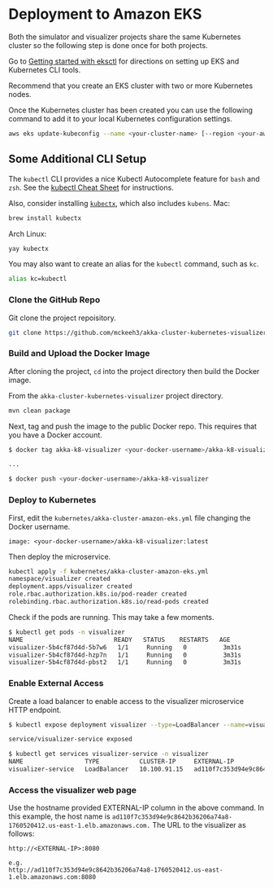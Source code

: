 # Deployment to Amazon EKS

Both the simulator and visualizer projects share the same Kubernetes cluster so the following step is done once for both projects.

Go to [Getting started with eksctl](https://docs.aws.amazon.com/eks/latest/userguide/getting-started-eksctl.html)
for directions on setting up EKS and Kubernetes CLI tools.

Recommend that you create an EKS cluster with two or more Kubernetes nodes.

Once the Kubernetes cluster has been created you can use the following command to add it to your local Kubernetes configuration settings.

~~~bash
aws eks update-kubeconfig --name <your-cluster-name> [--region <your-aws-region>]
~~~

## Some Additional CLI Setup

The `kubectl` CLI provides a nice Kubectl Autocomplete feature for `bash` and `zsh`.
See the [kubectl Cheat Sheet](https://kubernetes.io/docs/reference/kubectl/cheatsheet/#kubectl-autocomplete) for instructions.

Also, consider installing [`kubectx`](https://github.com/ahmetb/kubectx), which also includes `kubens`.
Mac:

~~~bash
brew install kubectx
~~~

Arch Linux:

~~~bash
yay kubectx
~~~

You may also want to create an alias for the `kubectl` command, such as `kc`.

~~~bash
alias kc=kubectl
~~~

### Clone the GitHub Repo

Git clone the project repoisitory.

~~~bash
git clone https://github.com/mckeeh3/akka-cluster-kubernetes-visualizer.git
~~~

### Build and Upload the Docker Image

After cloning the project, `cd` into the project directory then build the Docker image.

From the `akka-cluster-kubernetes-visualizer` project directory.

~~~bash
mvn clean package
~~~

Next, tag and push the image to the public Docker repo. This requires that you have a Docker account.

~~~bash
$ docker tag akka-k8-visualizer <your-docker-username>/akka-k8-visualizer:latest

...

$ docker push <your-docker-username>/akka-k8-visualizer
~~~

### Deploy to Kubernetes

First, edit the `kubernetes/akka-cluster-amazon-eks.yml` file changing the Docker username.

~~~text
image: <your-docker-username>/akka-k8-visualizer:latest
~~~

Then deploy the microservice.

~~~bash
kubectl apply -f kubernetes/akka-cluster-amazon-eks.yml
namespace/visualizer created
deployment.apps/visualizer created
role.rbac.authorization.k8s.io/pod-reader created
rolebinding.rbac.authorization.k8s.io/read-pods created
~~~

Check if the pods are running. This may take a few moments.

~~~bash
$ kubectl get pods -n visualizer
NAME                         READY   STATUS    RESTARTS   AGE
visualizer-5b4cf87d4d-5b7w6   1/1     Running   0          3m31s
visualizer-5b4cf87d4d-hzp7n   1/1     Running   0          3m31s
visualizer-5b4cf87d4d-pbst2   1/1     Running   0          3m31s
~~~

### Enable External Access

Create a load balancer to enable access to the visualizer microservice HTTP endpoint.

~~~bash
$ kubectl expose deployment visualizer --type=LoadBalancer --name=visualizer-service -n visualizer

service/visualizer-service exposed
~~~

~~~bash
$ kubectl get services visualizer-service -n visualizer
NAME                 TYPE           CLUSTER-IP     EXTERNAL-IP                                                               PORT(S)                                        AGE
visualizer-service   LoadBalancer   10.100.91.15   ad110f7c353d94e9c8642b36206a74a8-1760520412.us-east-1.elb.amazonaws.com   8080:31961/TCP,8558:32054/TCP,2552:31715/TCP   62s
~~~

### Access the visualizer web page

Use the hostname provided EXTERNAL-IP column in the above command. In this example, the host name is
`ad110f7c353d94e9c8642b36206a74a8-1760520412.us-east-1.elb.amazonaws.com.` The URL to the visualizer as follows:

~~~text
http://<EXTERNAL-IP>:8080

e.g.
http://ad110f7c353d94e9c8642b36206a74a8-1760520412.us-east-1.elb.amazonaws.com:8080
~~~
